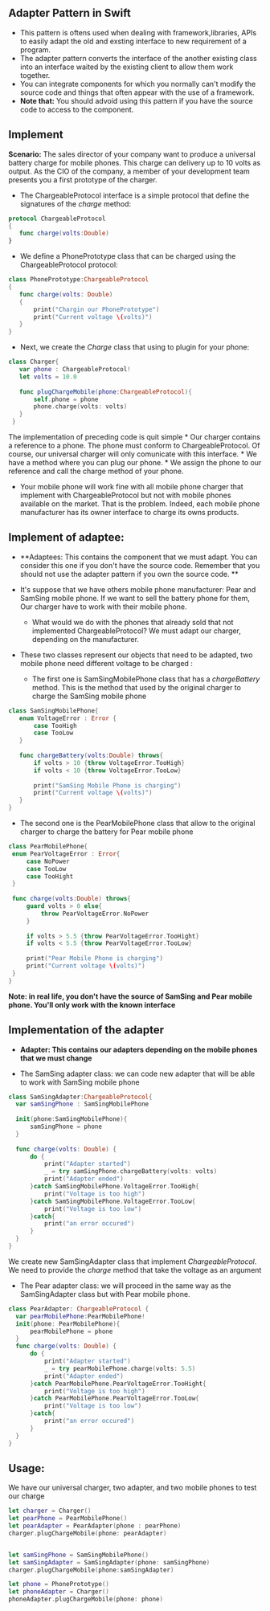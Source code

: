 ## Adapter Pattern in Swift
  * This pattern is oftens used when dealing with framework,libraries, APIs to easily adapt the old and exsting interface to new 
  requirement of a program. 
  * The adapter pattern converts the interface of the another existing class into an interface waited by the existing client
  to allow them work together.
  * You can integrate components for which you normally can't modify the source code and things that often appear with the use 
  of a framework.
  * **Note that:** You should advoid using this pattern if you have the source code to access to the component.
  
## Implement
 **Scenario:** The sales director of your company want to produce a universal battery charge for mobile phones. This charge
 can delivery up to 10 volts as output. As the CIO of the company, a member of your development team presents you a first 
 prototype of the charger.
 
 * The ChargeableProtocol interface is a simple protocol that define the signatures of the *charge* method:
 
 ```swift
 protocol ChargeableProtocol
 {
    func charge(volts:Double)
 }
 ```
 
 * We define a PhonePrototype class that can be charged using the ChargeableProtocol protocol:
 
 ```swift
 class PhonePrototype:ChargeableProtocol
 {
    func charge(volts: Double) 
    {
        print("Chargin our PhonePrototype")
        print("Current voltage \(volts)")
    }
}
 ```
 
 * Next, we create the *Charge* class that using to plugin for your phone:
 
 ```swift
 class Charger{
    var phone : ChargeableProtocol!
    let volts = 10.0
    
    func plugChargeMobile(phone:ChargeableProtocol){
        self.phone = phone
        phone.charge(volts: volts)
    }
  }
 ```
 The implementation of preceding code is quit simple
    * Our charger contains a reference to a phone. The phone must conform to ChargeableProtocol. Of course, our universal 
  charger will only comunicate with this interface.
    * We have a method where you can plug our phone.
    * We assign the phone to our reference and call the charge method of your phone.
  
 * Your mobile phone will work fine with all mobile phone charger that implement with ChargeableProtocol but not with
 mobile phones available on the market. That is the problem. Indeed, each mobile phone manufacturer has its owner interface
 to charge its owns products.
## Implement of adaptee:
 * **Adaptees: This contains the component that we must adapt. You can consider this one if you don't have the source code. Remember that you should not use the adapter pattern if you own the source code. **
 * It's suppose that we have others mobile phone manufacturer: Pear and SamSing mobile phone. If we want to sell the battery phone for them, Our charger have to work with their mobile phone. 
    * What would we do with the phones that already sold that not implemented ChargeableProtocol?
    We must adapt our charger, depending on the manufacturer.
 
 * These two classes represent our objects that need to be adapted, two mobile phone need different voltage to be charged : 
    * The first one is SamSingMobilePhone class that has a 
    *chargeBattery* method. This is the method that used by the original charger to charge the SamSing mobile phone
 
 ```swift
 class SamSingMobilePhone{
    enum VoltageError : Error {
        case TooHigh
        case TooLow
    }
    
    func chargeBattery(volts:Double) throws{
        if volts > 10 {throw VoltageError.TooHigh}
        if volts < 10 {throw VoltageError.TooLow}
        
        print("SamSing Mobile Phone is charging")
        print("Current voltage \(volts)")
    }
 }
 ```
 
   * The second one is the PearMobilePhone class that allow to the original charger to charge the battery for Pear mobile phone
   
   ```swift
   class PearMobilePhone{
    enum PearVoltageError : Error{
        case NoPower
        case TooLow
        case TooHight
    }
    
    func charge(volts:Double) throws{
        guard volts > 0 else{
            throw PearVoltageError.NoPower
        }
        
        if volts > 5.5 {throw PearVoltageError.TooHight}
        if volts < 5.5 {throw PearVoltageError.TooLow}
        
        print("Pear Mobile Phone is charging")
        print("Current voltage \(volts)")
    }
 }
   ```
   
   **Note: in real life, you don't have the source of SamSing and Pear mobile phone. You'll only work with the known interface**
   
## Implementation of the adapter
  * **Adapter: This contains our adapters depending on the mobile phones that we must change**
  
  * The SamSing adapter class: we can code new adapter that will be able to work with SamSing mobile phone
  
  ```swift
  class SamSingAdapter:ChargeableProtocol{
    var samSingPhone : SamSingMobilePhone
    
    init(phone:SamSingMobilePhone){
        samSingPhone = phone
    }
    
    func charge(volts: Double) {
        do {
            print("Adapter started")
            _ = try samSingPhone.chargeBattery(volts: volts)
            print("Adapter ended")
        }catch SamSingMobilePhone.VoltageError.TooHigh{
            print("Voltage is too high")
        }catch SamSingMobilePhone.VoltageError.TooLow{
            print("Voltage is too low")
        }catch{
            print("an error occured")
        }
    }
 }
  ```
  We create new SamSingAdapter class that implement *ChargeableProtocol*. We need to provide the *charge* method that take the voltage as an argument
  
  * The Pear adapter class: we will proceed in the same way as the SamSingAdapter class but with Pear mobile phone.
  
  ```swift
  class PearAdapter: ChargeableProtocol {
    var pearMobilePhone:PearMobilePhone!
    init(phone: PearMobilePhone){
        pearMobilePhone = phone
    }
    func charge(volts: Double) {
        do {
            print("Adapter started")
            _ = try pearMobilePhone.charge(volts: 5.5)
            print("Adapter ended")
        }catch PearMobilePhone.PearVoltageError.TooHight{
            print("Voltage is too high")
        }catch PearMobilePhone.PearVoltageError.TooLow{
            print("Voltage is too low")
        }catch{
            print("an error occured")
        }
    }
  }
  ```
 ## Usage: 
 We have our universal charger, two adapter, and two mobile phones to test our charge 
 ```swift
 let charger = Charger()
 let pearPhone = PearMobilePhone()
 let pearAdapter = PearAdapter(phone : pearPhone)
 charger.plugChargeMobile(phone: pearAdapter)


 let samSingPhone = SamSingMobilePhone()
 let samSingAdapter = SamSingAdapter(phone: samSingPhone)
 charger.plugChargeMobile(phone:samSingAdapter)

 let phone = PhonePrototype()
 let phoneAdapter = Charger()
 phoneAdapter.plugChargeMobile(phone: phone)
 ```
 
 
 
